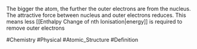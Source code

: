 The bigger the atom, the further the outer electrons are from the nucleus. The attractive force between nucleus and outer electrons reduces. This means less [[Enthalpy Change of nth Ionisation|energy]] is required to remove outer electrons

#Chemistry #Physical #Atomic_Structure #Definition